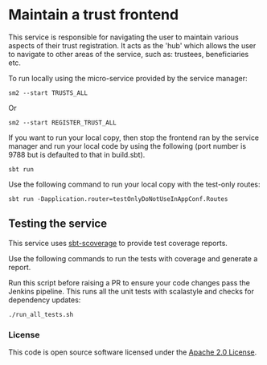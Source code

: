 # Maintain a trust frontend

This service is responsible for navigating the user to maintain various aspects of their trust registration. It acts as the 'hub' which allows the user to navigate to other areas of the service, such as: trustees, beneficiaries etc.

To run locally using the micro-service provided by the service manager:

```
sm2 --start TRUSTS_ALL
```

Or

```
sm2 --start REGISTER_TRUST_ALL
```

If you want to run your local copy, then stop the frontend ran by the service manager and run your local code by using the following (port number is 9788 but is defaulted to that in build.sbt).

`sbt run`

Use the following command to run your local copy with the test-only routes:

```
sbt run -Dapplication.router=testOnlyDoNotUseInAppConf.Routes
```

## Testing the service

This service uses [sbt-scoverage](https://github.com/scoverage/sbt-scoverage) to
provide test coverage reports.

Use the following commands to run the tests with coverage and generate a report.

Run this script before raising a PR to ensure your code changes pass the Jenkins pipeline. This runs all the unit tests with scalastyle and checks for dependency updates:
```
./run_all_tests.sh
```

### License

This code is open source software licensed under the [Apache 2.0 License]("http://www.apache.org/licenses/LICENSE-2.0.html").

